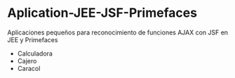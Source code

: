 # Aplication-JEE-JSF-Primefaces
Aplicaciones pequeños para reconocimiento de funciones AJAX con JSF en JEE y Primefaces
- Calculadora
- Cajero
- Caracol
